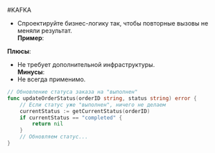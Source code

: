 #KAFKA 

- Спроектируйте бизнес-логику так, чтобы повторные вызовы не меняли результат.  
    **Пример**:

**Плюсы**:
- Не требует дополнительной инфраструктуры.  
**Минусы**:
- Не всегда применимо.


```go
// Обновление статуса заказа на "выполнен"
func updateOrderStatus(orderID string, status string) error {
    // Если статус уже "выполнен", ничего не делаем
    currentStatus := getCurrentStatus(orderID)
    if currentStatus == "completed" {
        return nil
    }
    // Обновляем статус...
}
```
